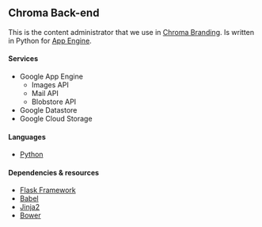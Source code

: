 ## Chroma Back-end

This is the content administrator that we use in [Chroma Branding][0]. Is written in Python for [App Engine][1]. 

#### Services
- Google App Engine
    - Images API
    - Mail API
    - Blobstore API
- Google Datastore
- Google Cloud Storage

#### Languages
- [Python][2]

#### Dependencies & resources
- [Flask Framework][3]
- [Babel][4]
- [Jinja2][5]
- [Bower][6]



[0]: http://www.chromabranding.com
[1]: https://cloud.google.com
[2]: https://www.python.org/
[3]: https://flask.pocoo.org
[4]: https://pythonhosted.org/Flask-Babel/
[5]: http://jinja.pocoo.org/
[6]: http://bower.io
